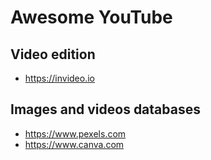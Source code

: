 # Awesome YouTube

## Video edition

* https://invideo.io

## Images and videos databases

* https://www.pexels.com
* https://www.canva.com
